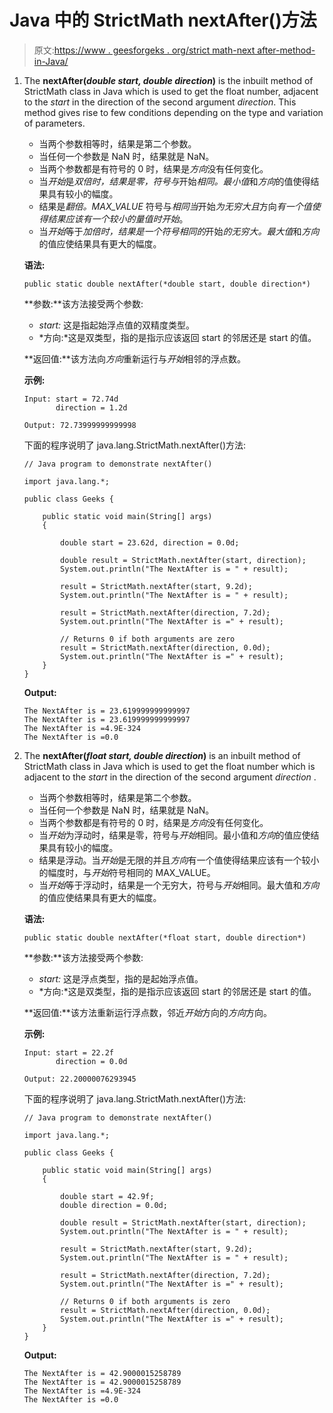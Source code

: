 # Java 中的 StrictMath nextAfter()方法

> 原文:[https://www . geesforgeks . org/strict math-next after-method-in-Java/](https://www.geeksforgeeks.org/strictmath-nextafter-method-in-java/)

1.  The **nextAfter(*double start, double direction*)** is the inbuilt method of StrictMath class in Java which is used to get the float number, adjacent to the *start* in the direction of the second argument *direction*. This method gives rise to few conditions depending on the type and variation of parameters.
    *   当两个参数相等时，结果是第二个参数。
    *   当任何一个参数是 NaN 时，结果就是 NaN。
    *   当两个参数都是有符号的 0 时，结果是*方向*没有任何变化。
    *   当*开始*是*双倍时，结果是零，符号与*开始*相同。最小值*和*方向*的值使得结果具有较小的幅度。
    *   结果是*翻倍。MAX_VALUE* 符号与*相同当*开始*为无穷大且*方向*有一个值使得结果应该有一个较小的量值时开始*。
    *   当*开始*等于*加倍时，结果是一个符号相同的*开始*的无穷大。最大值*和*方向*的值应使结果具有更大的幅度。

    **语法:**

    ```
    public static double nextAfter(*double start, double direction*)
    ```

    **参数:**该方法接受两个参数:

    *   *start:* 这是指起始浮点值的双精度类型。
    *   *方向:*这是双类型，指的是指示应该返回 start 的邻居还是 start 的值。

    **返回值:**该方法向*方向*重新运行与*开始*相邻的浮点数。

    **示例:**

    ```
    Input: start = 72.74d
           direction = 1.2d

    Output: 72.73999999999998

    ```

    下面的程序说明了 java.lang.StrictMath.nextAfter()方法:

    ```
    // Java program to demonstrate nextAfter()

    import java.lang.*;

    public class Geeks {

        public static void main(String[] args)
        {

            double start = 23.62d, direction = 0.0d;

            double result = StrictMath.nextAfter(start, direction);
            System.out.println("The NextAfter is = " + result);

            result = StrictMath.nextAfter(start, 9.2d);
            System.out.println("The NextAfter is = " + result);

            result = StrictMath.nextAfter(direction, 7.2d);
            System.out.println("The NextAfter is =" + result);

            // Returns 0 if both arguments are zero
            result = StrictMath.nextAfter(direction, 0.0d);
            System.out.println("The NextAfter is =" + result);
        }
    }
    ```

    **Output:**

    ```
    The NextAfter is = 23.619999999999997
    The NextAfter is = 23.619999999999997
    The NextAfter is =4.9E-324
    The NextAfter is =0.0

    ```

2.  The **nextAfter(*float start, double direction*)** is an inbuilt method of StrictMath class in Java which is used to get the float number which is adjacent to the *start* in the direction of the second argument *direction* .
    *   当两个参数相等时，结果是第二个参数。
    *   当任何一个参数是 NaN 时，结果就是 NaN。
    *   当两个参数都是有符号的 0 时，结果是*方向*没有任何变化。
    *   当*开始*为浮动时，结果是零，符号与*开始*相同。最小值和*方向*的值应使结果具有较小的幅度。
    *   结果是浮动。当*开始*是无限的并且*方向*有一个值使得结果应该有一个较小的幅度时，与*开始*符号相同的 MAX_VALUE。
    *   当*开始*等于浮动时，结果是一个无穷大，符号与*开始*相同。最大值和*方向*的值应使结果具有更大的幅度。

    **语法:**

    ```
    public static double nextAfter(*float start, double direction*)
    ```

    **参数:**该方法接受两个参数:

    *   *start:* 这是浮点类型，指的是起始浮点值。
    *   *方向:*这是双类型，指的是指示应该返回 start 的邻居还是 start 的值。

    **返回值:**该方法重新运行浮点数，邻近*开始*方向的*方向*方向。

    **示例:**

    ```
    Input: start = 22.2f
           direction = 0.0d

    Output: 22.20000076293945

    ```

    下面的程序说明了 java.lang.StrictMath.nextAfter()方法:

    ```
    // Java program to demonstrate nextAfter()

    import java.lang.*;

    public class Geeks {

        public static void main(String[] args)
        {

            double start = 42.9f;
            double direction = 0.0d;

            double result = StrictMath.nextAfter(start, direction);
            System.out.println("The NextAfter is = " + result);

            result = StrictMath.nextAfter(start, 9.2d);
            System.out.println("The NextAfter is = " + result);

            result = StrictMath.nextAfter(direction, 7.2d);
            System.out.println("The NextAfter is =" + result);

            // Returns 0 if both arguments is zero
            result = StrictMath.nextAfter(direction, 0.0d);
            System.out.println("The NextAfter is =" + result);
        }
    }
    ```

    **Output:**

    ```
    The NextAfter is = 42.9000015258789
    The NextAfter is = 42.9000015258789
    The NextAfter is =4.9E-324
    The NextAfter is =0.0

    ```